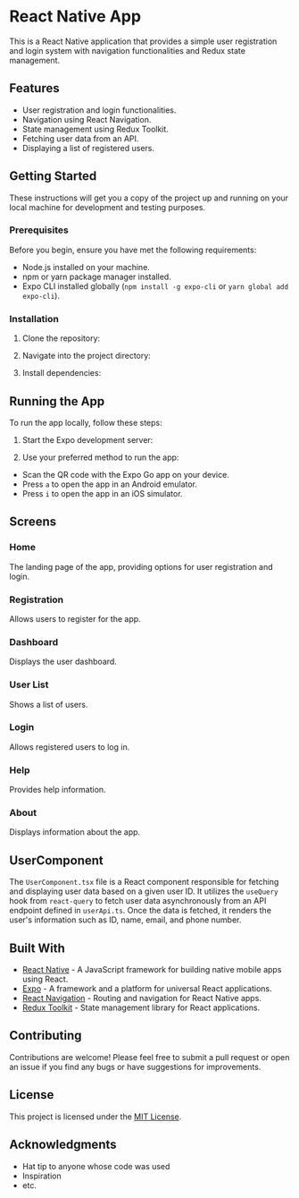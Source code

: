 # React Native App

This is a React Native application that provides a simple user registration and login system with navigation functionalities and Redux state management.

## Features

- User registration and login functionalities.
- Navigation using React Navigation.
- State management using Redux Toolkit.
- Fetching user data from an API.
- Displaying a list of registered users.
  
## Getting Started

These instructions will get you a copy of the project up and running on your local machine for development and testing purposes.

### Prerequisites

Before you begin, ensure you have met the following requirements:
- Node.js installed on your machine.
- npm or yarn package manager installed.
- Expo CLI installed globally (`npm install -g expo-cli` or `yarn global add expo-cli`).

### Installation

1. Clone the repository:
   
2. Navigate into the project directory:

3. Install dependencies:

## Running the App

To run the app locally, follow these steps:

1. Start the Expo development server:

2. Use your preferred method to run the app:
- Scan the QR code with the Expo Go app on your device.
- Press `a` to open the app in an Android emulator.
- Press `i` to open the app in an iOS simulator.

## Screens

### Home

The landing page of the app, providing options for user registration and login.

### Registration

Allows users to register for the app.

### Dashboard

Displays the user dashboard.

### User List

Shows a list of users.

### Login

Allows registered users to log in.

### Help

Provides help information.

### About

Displays information about the app.

## UserComponent

The `UserComponent.tsx` file is a React component responsible for fetching and displaying user data based on a given user ID. It utilizes the `useQuery` hook from `react-query` to fetch user data asynchronously from an API endpoint defined in `userApi.ts`. Once the data is fetched, it renders the user's information such as ID, name, email, and phone number.

## Built With

- [React Native](https://reactnative.dev/) - A JavaScript framework for building native mobile apps using React.
- [Expo](https://expo.dev/) - A framework and a platform for universal React applications.
- [React Navigation](https://reactnavigation.org/) - Routing and navigation for React Native apps.
- [Redux Toolkit](https://redux-toolkit.js.org/) - State management library for React applications.

## Contributing

Contributions are welcome! Please feel free to submit a pull request or open an issue if you find any bugs or have suggestions for improvements.

## License

This project is licensed under the [MIT License](LICENSE).

## Acknowledgments

- Hat tip to anyone whose code was used
- Inspiration
- etc.

